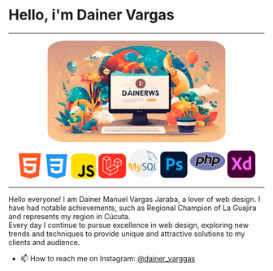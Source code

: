 <h1>Hello, i'm Dainer Vargas </h1> 
<hr>
<div align="center" display="flex">
<img class="imagen" height="200px" style="border-radius: 10%;" src="images/fondo1.png" alt="Logo background"/>
<div display="flex"> 
<img src="images/html.png" alt="HTML"/>
<img src="images/css.png" alt="CSS"/>
<img src="images/js.png" alt="JS"/>
<img src="images/laravel.png" alt="LARAVEL"/>
<img src="images/mysql.png" alt="MYSQL"/>
<img src="images/photoShop.png" alt="PhotoShop"/>
<img src="images/php.png" alt="PHP"/>
<img src="images/xd.png" alt="Adobe xd"/>
</div>
</div>
<hr>
<p>Hello everyone! I am Dainer Manuel Vargas Jaraba, a lover
of web design. I have had notable achievements, such as
Regional Champion of La Guajira and represents my region
in Cúcuta. <br> Every day I continue to pursue excellence in web design, exploring new trends and techniques to provide unique and attractive solutions to my clients and audience. </p>

- 📫 How to reach me on Instagram: [@dainer_varggas](https://www.instagram.com/dainer_varggas/)



